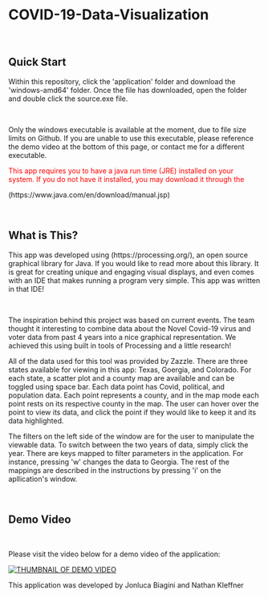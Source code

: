# COVID-19-Data-Visualization
<br/>
<h2>Quick Start</h2>
<p>Within this repository, click the 'application' folder and download the 'windows-amd64' folder. Once the file
has downloaded, open the folder and double click the source.exe file.</p>
<br/>
<p>Only the windows executable is available at the moment, due to file size limits on Github. If you are unable to use this executable, please reference the demo video at the bottom of this page, or contact me for a different executable.</p>
<span style="color:red">This app requires you to have a java run time (JRE) installed on your system. If you do not have it installed, you may download it through the </span><p>(https://www.java.com/en/download/manual.jsp)</p>
<br/>
<h2>What is This?</h2>
<p>This app was developed using (https://processing.org/), an open source graphical library for Java. If you would like to read more about this library. It is great for creating unique and engaging visual displays, and even comes with an IDE that makes running a program very simple. This app was written in that IDE!</p>
<br/>
<p>The inspiration behind this project was based on current events. The team thought it interesting to combine data about the Novel Covid-19 virus and voter data from past 4 years into a nice graphical representation. We achieved this using built in tools of Processing and a little research!</p>
<p>All of the data used for this tool was provided by Zazzle. There are three states available for viewing in this app: Texas, Goergia, and Colorado. For each state, a scatter plot and a county map are available and can be toggled using space bar. Each data point has Covid, political, and population data. Each point represents a county, and in the map mode each point rests on its respective county in the map. The user can hover over the point to view its data, and click the point if they would like to keep it and its data highlighted.</p>
<p>The filters on the left side of the window are for the user to manipulate the viewable data. To switch between the two years of data, simply click the year. There are keys mapped to filter parameters in the application. For instance, pressing 'w' changes the data to Georgia. The rest of the mappings are described in the instructions by pressing 'i' on the apllication's window.</P>
<br/>
<h2>Demo Video</h2>
<br/>
<p>Please visit the video below for a demo video of the application:</p>

[![THUMBNAIL OF DEMO VIDEO](https://img.youtube.com/vi/bNux743AMBc/0.jpg)](https://www.youtube.com/watch?v=YbNux743AMBc)

<p>This application was developed by Jonluca Biagini and Nathan Kleffner</p>
